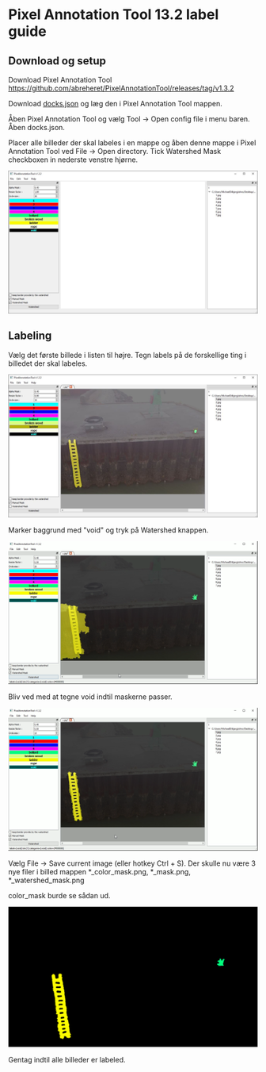 # Pixel Annotation Tool 13.2 label guide

## Download og setup

Download Pixel Annotation Tool
https://github.com/abreheret/PixelAnnotationTool/releases/tag/v1.3.2

Download [docks.json](docks.json) og læg den i Pixel Annotation Tool mappen.

Åben Pixel Annotation Tool og vælg Tool -> Open config file i menu baren. Åben docks.json.

Placer alle billeder der skal labeles i en mappe og åben denne mappe i Pixel Annotation Tool ved File -> Open directory.
Tick Watershed Mask checkboxen in nederste venstre hjørne.

![asd](img/Setup.JPG)

## Labeling

Vælg det første billede i listen til højre.
Tegn labels på de forskellige ting i billedet der skal labeles.

![asd](img/Label.JPG)

Marker baggrund med "void" og tryk på Watershed knappen.

![asd](img/2.png)

Bliv ved med at tegne void indtil maskerne passer.

![asd](img/4.png)

Vælg File -> Save current image (eller hotkey Ctrl + S). Der skulle nu være 3 nye filer i billed mappen *_color_mask.png, *_mask.png, *_watershed_mask.png

color_mask burde se sådan ud.

![asd](img/1_color_mask.png)

Gentag indtil alle billeder er labeled.
